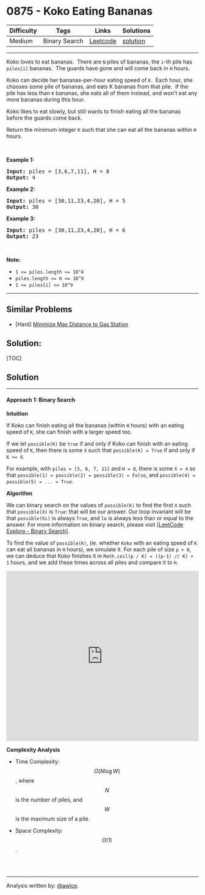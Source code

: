 # 0875 - Koko Eating Bananas

Difficulty  | Tags | Links | Solutions
----------- | ---- | ----- | -----
Medium | Binary Search | [Leetcode](https://leetcode.com/problems/koko-eating-bananas) | [solution](https://leetcode.com/problems/koko-eating-bananas/solution/)


-----------

<p>Koko loves to eat bananas.&nbsp; There are <code>N</code>&nbsp;piles of bananas, the <code>i</code>-th&nbsp;pile has <code>piles[i]</code> bananas.&nbsp; The guards have gone and will come back in <code>H</code> hours.</p>

<p>Koko can decide her bananas-per-hour eating speed of <code>K</code>.&nbsp; Each hour, she chooses some pile of bananas, and eats K bananas from that pile.&nbsp; If the pile has less than <code>K</code> bananas, she eats all of them instead, and won&#39;t eat any more bananas during this hour.</p>

<p>Koko likes to eat slowly, but still wants to finish eating all the bananas before the guards come back.</p>

<p>Return the minimum integer <code>K</code> such that she can eat all the bananas within <code>H</code> hours.</p>

<p>&nbsp;</p>

<ul>
</ul>

<div>
<p><strong>Example 1:</strong></p>

<pre>
<strong>Input: </strong>piles = <span id="example-input-1-1">[3,6,7,11]</span>, H = <span id="example-input-1-2">8</span>
<strong>Output: </strong><span id="example-output-1">4</span>
</pre>

<div>
<p><strong>Example 2:</strong></p>

<pre>
<strong>Input: </strong>piles = <span id="example-input-2-1">[30,11,23,4,20]</span>, H = <span id="example-input-2-2">5</span>
<strong>Output: </strong><span id="example-output-2">30</span>
</pre>

<div>
<p><strong>Example 3:</strong></p>

<pre>
<strong>Input: </strong>piles = <span id="example-input-3-1">[30,11,23,4,20]</span>, H = <span id="example-input-3-2">6</span>
<strong>Output: </strong><span id="example-output-3">23</span>
</pre>

<p>&nbsp;</p>

<p><strong>Note:</strong></p>

<ul>
	<li><code>1 &lt;= piles.length &lt;= 10^4</code></li>
	<li><code>piles.length &lt;= H &lt;= 10^9</code></li>
	<li><code>1 &lt;= piles[i] &lt;= 10^9</code></li>
</ul>
</div>
</div>
</div>


-----------


## Similar Problems

- [Hard] [Minimize Max Distance to Gas Station](minimize-max-distance-to-gas-station)




## Solution:

[TOC]

## Solution
---
#### Approach 1: Binary Search

**Intuition**

If Koko can finish eating all the bananas (within `H` hours) with an eating speed of `K`, she can finish with a larger speed too.

If we let `possible(K)` be `true` if and only if Koko can finish with an eating speed of `K`, then there is some `X` such that `possible(K) = True` if and only if `K >= X`.

For example, with `piles = [3, 6, 7, 11]` and `H = 8`, there is some `X = 4` so that `possible(1) = possible(2) = possible(3) = False`, and `possible(4) = possible(5) = ... = True`.

**Algorithm**

We can binary search on the values of `possible(K)` to find the first `X` such that `possible(X)` is `True`: that will be our answer.  Our loop invariant will be that `possible(hi)` is always `True`, and `lo` is always less than or equal to the answer.  For more information on binary search, please visit [[LeetCode Explore - Binary Search]](https://leetcode.com/explore/learn/card/binary-search/).

To find the value of `possible(K)`, (ie. whether `Koko` with an eating speed of `K` can eat all bananas in `H` hours), we simulate it.  For each pile of size `p > 0`, we can deduce that Koko finishes it in `Math.ceil(p / K) = ((p-1) // K) + 1` hours, and we add these times across all piles and compare it to `H`.


<iframe src="https://leetcode.com/playground/r7NHTXn2/shared" frameBorder="0" width="100%" height="446" name="r7NHTXn2"></iframe>

**Complexity Analysis**

* Time Complexity:  $$O(N \log W)$$, where $$N$$ is the number of piles, and $$W$$ is the maximum size of a pile.

* Space Complexity:  $$O(1)$$.
<br />
<br />


---


Analysis written by: [@awice](https://leetcode.com/awice).
